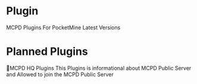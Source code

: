 # Plugin

MCPD Plugins For PocketMine Latest Versions

# Planned Plugins

🔄MCPD HQ Plugins
This Plugins is informational about MCPD Public Server and Allowed to join the MCPD Public Server 


